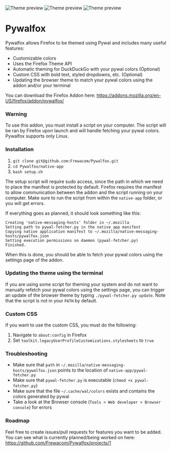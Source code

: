 ![Theme preview](https://i.imgur.com/Gw7lp2u.png "Theme preview Black")
![Theme preview](https://i.imgur.com/lFaQAve.png "Theme preview Pink")
![Theme preview](https://i.imgur.com/GQKzDff.png "Theme preview Blue")

# Pywalfox

Pywalfox allows Firefox to be themed using Pywal and includes many useful features:
- Customizable colors
- Uses the Firefox Theme API
- Automatic theming for DuckDuckGo with your pywal colors (Optional) 
- Custom CSS with bold text, styled dropdowns, etc. (Optional) 
- Updating the browser theme to match your pywal colors using the addon and/or your terminal 

You can download the Firefox Addon here: https://addons.mozilla.org/en-US/firefox/addon/pywalfox/

### Warning
To use this addon, you must install a script on your computer. The script will be ran by Firefox upon launch and will handle fetching your pywal colors. Pywalfox supports only Linux.

### Installation
1. `git clone git@github.com:Frewacom/Pywalfox.git`
2. `cd Pywalfox/native-app`
3. `bash setup.sh`

The setup script will require sudo access, since the path in which we need to place the manifest is protected by default. Firefox requires the manifest to allow communication between the addon and the script running on your computer.
Make sure to run the script from within the `native-app` folder, or you will get errors.

If everything goes as planned, it should look something like this:
```
Creating 'native-messaging-hosts' folder in ~/.mozilla
Setting path to pywal-fetcher.py in the native app manifest
Copying native application manifest to ~/.mozilla/native-messaging-hosts/pywalfox.json
Setting execution permissions on daemon (pywal-fetcher.py)
Finished.
```

When this is done, you should be able to fetch your pywal colors using the settings page of the addon.

### Updating the theme using the terminal
If you are using some script for theming your system and do not want to manually refetch your pywal colors using the settings page, you can trigger an update of the browser theme by typing `./pywal-fetcher.py update`. Note that the script is not in your `PATH` by default.

### Custom CSS
If you want to use the custom CSS, you must do the following:
1. Navigate to `about:config` in Firefox
2. Set `toolkit.legacyUserProfileCustomizations.stylesheets` to `true`

### Troubleshooting
* Make sure that `path` in `~/.mozilla/native-messaging-hosts/pywalfox.json` points to the location of `native-app/pywal-fetcher.py`
* Make sure that `pywal-fetcher.py` is executable (`chmod +x pywal-fetcher.py`)
* Make sure that the file `~/.cache/wal/colors` exists and contains the colors generated by pywal
* Take a look at the Browser console (`Tools > Web developer > Browser console`) for errors

### Roadmap
Feel free to create issues/pull requests for features you want to be added. You can see what is currently planned/being worked on here: https://github.com/Frewacom/Pywalfox/projects/1
